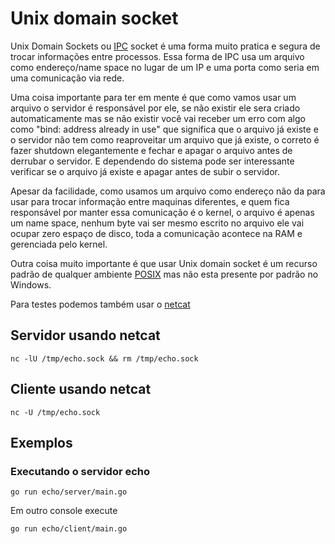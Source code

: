 # Unix domain socket

Unix Domain Sockets ou [IPC](https://en.wikipedia.org/wiki/Inter-process_communication) socket é uma forma muito pratica e segura de trocar informações entre processos. Essa forma de IPC usa um arquivo como endereço/name space no lugar de um IP e uma porta como seria em uma comunicação via rede.

Uma coisa importante para ter em mente é que como vamos usar um arquivo o servidor é responsável por ele, se não existir ele sera criado automaticamente mas se não existir você vai receber um erro com algo como "bind: address already in use" que significa que o arquivo já existe e o servidor não tem como reaproveitar um arquivo que já existe, o correto é fazer shutdown elegantemente e fechar e apagar o arquivo antes de derrubar o servidor. E dependendo do sistema pode ser interessante verificar se o arquivo já existe e apagar antes de subir o servidor. 

Apesar da facilidade, como usamos um arquivo como endereço não da para usar para trocar informação entre maquinas diferentes, e quem fica responsável por manter essa comunicação é o kernel, o arquivo é apenas um name space, nenhum byte vai ser mesmo escrito no arquivo ele vai ocupar zero espaço de disco, toda a comunicação acontece na RAM e gerenciada pelo kernel.

Outra coisa muito importante é que usar Unix domain socket é um recurso padrão de qualquer ambiente [POSIX](https://en.wikipedia.org/wiki/POSIX) mas não esta presente por padrão no Windows.

Para testes podemos também usar o [netcat](https://en.wikipedia.org/wiki/Netcat) 

## Servidor usando netcat

```console
nc -lU /tmp/echo.sock && rm /tmp/echo.sock
```

## Cliente usando netcat

```console
nc -U /tmp/echo.sock
```

## Exemplos

### Executando o servidor echo

```console
go run echo/server/main.go
```

Em outro console execute

```console
go run echo/client/main.go
```
